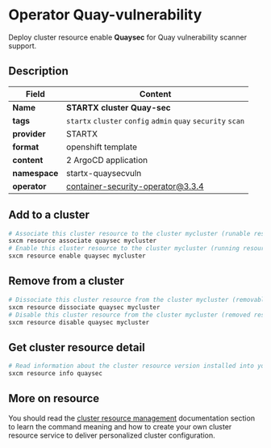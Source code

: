 # Operator Quay-vulnerability

Deploy cluster resource enable **Quaysec** for Quay vulnerability scanner support.

## Description

| Field         | Content                                                      |
| ------------- | ------------------------------------------------------------ |
| **Name**      | **STARTX cluster Quay-sec**                                  |
| **tags**      | `startx` `cluster` `config` `admin` `quay` `security` `scan` |
| **provider**  | STARTX                                                       |
| **format**    | openshift template                                           |
| **content**   | 2 ArgoCD application                                         |
| **namespace** | startx-quaysecvuln                                           |
| **operator**  | container-security-operator@3.3.4                            |

## Add to a cluster

```bash
# Associate this cluster resource to the cluster mycluster (runable resource)
sxcm resource associate quaysec mycluster
# Enable this cluster resource to the cluster mycluster (running resource)
sxcm resource enable quaysec mycluster
```

## Remove from a cluster

```bash
# Dissociate this cluster resource from the cluster mycluster (removable resource)
sxcm resource dissociate quaysec mycluster
# Disable this cluster resource from the cluster mycluster (removed resource)
sxcm resource disable quaysec mycluster
```

## Get cluster resource detail

```bash
# Read information about the cluster resource version installed into your host (local)
sxcm resource info quaysec
```

## More on resource

You should read the [cluster resource management](../../4-cluster-resources) documentation section to learn the command
meaning and how to create your own cluster resource service to deliver personalized cluster configuration.
